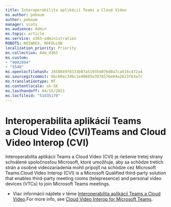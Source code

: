```yaml
---
title: Interoperabilita aplikácií Teams a Cloud Video
ms.author: pebaum
author: pebaum
manager: scotv
ms.audience: Admin
ms.topic: article
ms.service: o365-administration
ROBOTS: NOINDEX, NOFOLLOW
localization_priority: Priority
ms.collection: Adm_O365
ms.custom:
- "9002894"
- "5540"
ms.openlocfilehash: 2458849f0333b87a51935d076d0a7ca916c472a4
ms.sourcegitcommit: 8bc60ec34bc1e40685e3976576e04a2623f63a7c
ms.translationtype: MT
ms.contentlocale: sk-SK
ms.lasthandoff: 04/15/2021
ms.locfileid: "51835178"
---
```

# <a name="teams-and-cloud-video-interop-cvi"></a><span data-ttu-id="783d5-102">Interoperabilita aplikácií Teams a Cloud Video (CVI)</span><span class="sxs-lookup"><span data-stu-id="783d5-102">Teams and Cloud Video Interop (CVI)</span></span>

<span data-ttu-id="783d5-103">Interoperabilita aplikácií Teams a Cloud Video (CVI) je riešenie tretej strany schválené spoločnosťou Microsoft, ktoré umožňuje, aby sa schôdze tretích strán a osobné videozariadenia mohli pripojiť na schôdze cez Microsoft Teams.</span><span class="sxs-lookup"><span data-stu-id="783d5-103">Cloud Video Interop (CVI) is a Microsoft Qualified third-party solution that enables third-party meeting rooms (telepresence) and personal video devices (VTCs) to join Microsoft Teams meetings.</span></span>

- <span data-ttu-id="783d5-104">Viac informácií nájdete v téme [Interoperabilita aplikácií Teams a Cloud Video](https://docs.microsoft.com/microsoftteams/cloud-video-interop).</span><span class="sxs-lookup"><span data-stu-id="783d5-104">For more info, see [Cloud Video Interop for Microsoft Teams](https://docs.microsoft.com/microsoftteams/cloud-video-interop).</span></span>
